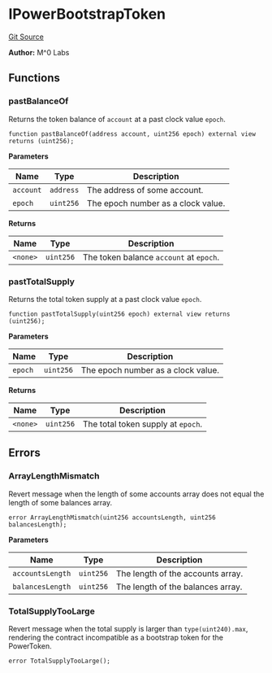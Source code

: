 # IPowerBootstrapToken
[Git Source](https://github.com/MZero-Labs/ttg/blob/0d2761f8db14b390e923f59bdae9799fbf9adf2c/src/interfaces/IPowerBootstrapToken.sol)

**Author:**
M^0 Labs


## Functions
### pastBalanceOf

Returns the token balance of `account` at a past clock value `epoch`.


```solidity
function pastBalanceOf(address account, uint256 epoch) external view returns (uint256);
```
**Parameters**

|Name|Type|Description|
|----|----|-----------|
|`account`|`address`|The address of some account.|
|`epoch`|`uint256`|  The epoch number as a clock value.|

**Returns**

|Name|Type|Description|
|----|----|-----------|
|`<none>`|`uint256`|The token balance `account` at `epoch`.|


### pastTotalSupply

Returns the total token supply at a past clock value `epoch`.


```solidity
function pastTotalSupply(uint256 epoch) external view returns (uint256);
```
**Parameters**

|Name|Type|Description|
|----|----|-----------|
|`epoch`|`uint256`|The epoch number as a clock value.|

**Returns**

|Name|Type|Description|
|----|----|-----------|
|`<none>`|`uint256`|The total token supply at `epoch`.|


## Errors
### ArrayLengthMismatch
Revert message when the length of some accounts array does not equal the length of some balances array.


```solidity
error ArrayLengthMismatch(uint256 accountsLength, uint256 balancesLength);
```

**Parameters**

|Name|Type|Description|
|----|----|-----------|
|`accountsLength`|`uint256`|The length of the accounts array.|
|`balancesLength`|`uint256`|The length of the balances array.|

### TotalSupplyTooLarge
Revert message when the total supply is larger than `type(uint240).max`, rendering the contract
incompatible as a bootstrap token for the PowerToken.


```solidity
error TotalSupplyTooLarge();
```

